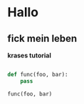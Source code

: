 # Hallo

## fick mein leben

__krases tutorial__

```py

def func(foo, bar):
    pass

func(foo, bar)

```

